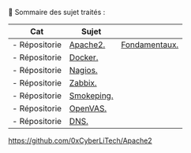 👋 Sommaire des sujet traités :

| Cat | Sujet |       |
|------|------|-------|
| - Répositorie | [Apache2.](https://github.com/0xCyberLiTech/Apache2) | [Fondamentaux.](https://github.com/0xCyberLiTech/Apache2)  |
| - Répositorie | [Docker.](https://github.com/0xCyberLiTech/Docker) |  |
| - Répositorie | [Nagios.](https://github.com/0xCyberLiTech/Nagios) |  |
| - Répositorie | [Zabbix.](https://github.com/0xCyberLiTech/Zabbix) |  |
| - Répositorie | [Smokeping.](https://github.com/0xCyberLiTech/Smokeping) |  |
| - Répositorie | [OpenVAS.](https://github.com/0xCyberLiTech/OpenVAS) |  |
| - Répositorie | [DNS.](https://github.com/0xCyberLiTech/DNS) |  |
https://github.com/0xCyberLiTech/Apache2
